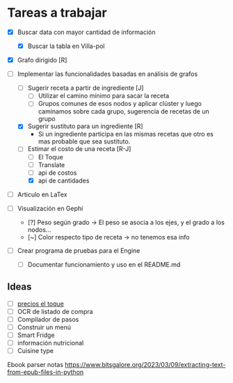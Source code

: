 # Tareas a trabajar 

- [x] Buscar data con mayor cantidad de información 

  - [x] Buscar la tabla en Villa-pol

- [x] Grafo dirigido [R]

- [ ] Implementar las funcionalidades basadas en análisis de grafos 

  - [ ] Sugerir receta a partir de ingrediente [J]
    - [ ] Utilizar el camino mínimo para sacar la receta 
    - [ ] Grupos comunes de esos nodos y aplicar clúster y luego caminamos sobre cada grupo, sugerencia de recetas de un grupo 
  - [x] Sugerir sustituto para un ingrediente [R]
    - Si un ingrediente participa en las mismas recetas que otro es mas probable que sea sustituto.
  - [ ] Estimar el costo de una receta [R-J]
    - [ ] El Toque
    - [ ] Translate 
    - [ ] api de costos
    - [x] api de cantidades

- [ ] Articulo en LaTex

- [ ] Visualización en Gephi 

  - [?] Peso según grado -> El peso se asocia a los ejes, y el grado a los nodos...
  - [~] Color respecto tipo de receta -> no tenemos esa info

- [ ] Crear programa de pruebas para el Engine
  - [ ] Documentar funcionamiento y uso en el README.md

## Ideas 

- [ ] [precios el toque](https://precio-alimentos.eltoque.com/)
- [ ] OCR de listado de compra 
- [ ] Compilador de pasos 
- [ ] Construir un menú 
- [ ] Smart Fridge
- [ ] información nutricional
- [ ] Cuisine type

Ebook parser notas
https://www.bitsgalore.org/2023/03/09/extracting-text-from-epub-files-in-python
